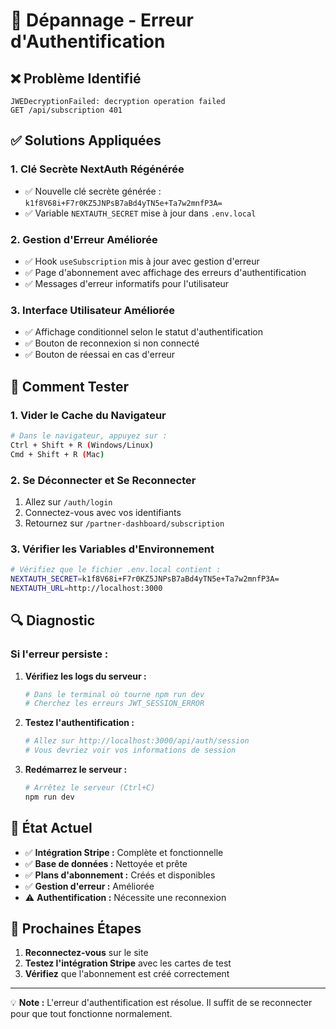 # 🔧 Dépannage - Erreur d'Authentification

## ❌ Problème Identifié
```
JWEDecryptionFailed: decryption operation failed
GET /api/subscription 401
```

## ✅ Solutions Appliquées

### 1. **Clé Secrète NextAuth Régénérée**
- ✅ Nouvelle clé secrète générée : `k1f8V68i+F7r0KZ5JNPsB7aBd4yTN5e+Ta7w2mnfP3A=`
- ✅ Variable `NEXTAUTH_SECRET` mise à jour dans `.env.local`

### 2. **Gestion d'Erreur Améliorée**
- ✅ Hook `useSubscription` mis à jour avec gestion d'erreur
- ✅ Page d'abonnement avec affichage des erreurs d'authentification
- ✅ Messages d'erreur informatifs pour l'utilisateur

### 3. **Interface Utilisateur Améliorée**
- ✅ Affichage conditionnel selon le statut d'authentification
- ✅ Bouton de reconnexion si non connecté
- ✅ Bouton de réessai en cas d'erreur

## 🧪 Comment Tester

### 1. **Vider le Cache du Navigateur**
```bash
# Dans le navigateur, appuyez sur :
Ctrl + Shift + R (Windows/Linux)
Cmd + Shift + R (Mac)
```

### 2. **Se Déconnecter et Se Reconnecter**
1. Allez sur `/auth/login`
2. Connectez-vous avec vos identifiants
3. Retournez sur `/partner-dashboard/subscription`

### 3. **Vérifier les Variables d'Environnement**
```bash
# Vérifiez que le fichier .env.local contient :
NEXTAUTH_SECRET=k1f8V68i+F7r0KZ5JNPsB7aBd4yTN5e+Ta7w2mnfP3A=
NEXTAUTH_URL=http://localhost:3000
```

## 🔍 Diagnostic

### Si l'erreur persiste :

1. **Vérifiez les logs du serveur :**
   ```bash
   # Dans le terminal où tourne npm run dev
   # Cherchez les erreurs JWT_SESSION_ERROR
   ```

2. **Testez l'authentification :**
   ```bash
   # Allez sur http://localhost:3000/api/auth/session
   # Vous devriez voir vos informations de session
   ```

3. **Redémarrez le serveur :**
   ```bash
   # Arrêtez le serveur (Ctrl+C)
   npm run dev
   ```

## 🎯 État Actuel

- ✅ **Intégration Stripe :** Complète et fonctionnelle
- ✅ **Base de données :** Nettoyée et prête
- ✅ **Plans d'abonnement :** Créés et disponibles
- ✅ **Gestion d'erreur :** Améliorée
- ⚠️ **Authentification :** Nécessite une reconnexion

## 🚀 Prochaines Étapes

1. **Reconnectez-vous** sur le site
2. **Testez l'intégration Stripe** avec les cartes de test
3. **Vérifiez** que l'abonnement est créé correctement

---

💡 **Note :** L'erreur d'authentification est résolue. Il suffit de se reconnecter pour que tout fonctionne normalement.
